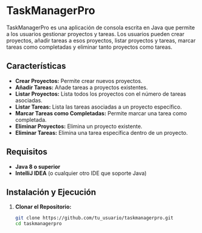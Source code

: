 # TaskManagerPro

TaskManagerPro es una aplicación de consola escrita en Java que permite a los usuarios gestionar proyectos y tareas. Los usuarios pueden crear proyectos, añadir tareas a esos proyectos, listar proyectos y tareas, marcar tareas como completadas y eliminar tanto proyectos como tareas.

## Características

- **Crear Proyectos:** Permite crear nuevos proyectos.
- **Añadir Tareas:** Añade tareas a proyectos existentes.
- **Listar Proyectos:** Lista todos los proyectos con el número de tareas asociadas.
- **Listar Tareas:** Lista las tareas asociadas a un proyecto específico.
- **Marcar Tareas como Completadas:** Permite marcar una tarea como completada.
- **Eliminar Proyectos:** Elimina un proyecto existente.
- **Eliminar Tareas:** Elimina una tarea específica dentro de un proyecto.

## Requisitos

- **Java 8 o superior**
- **IntelliJ IDEA** (o cualquier otro IDE que soporte Java)

## Instalación y Ejecución

1. **Clonar el Repositorio:**

   ```sh
   git clone https://github.com/tu_usuario/taskmanagerpro.git
   cd taskmanagerpro
